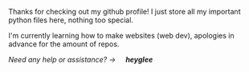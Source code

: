 Thanks for checking out my github profile! I just store all my important python files here, nothing too special.

I'm currently learning how to make websites (web dev), apologies in advance for the amount of repos.

<i>Need any help or assistance? → <img src="https://github.com/AlexScripcariu/AlexScripcariu/assets/172277127/6b41daa5-0ad8-4447-992b-ad4e82fdc227" height="12"> <b>heyglee</b></i>

